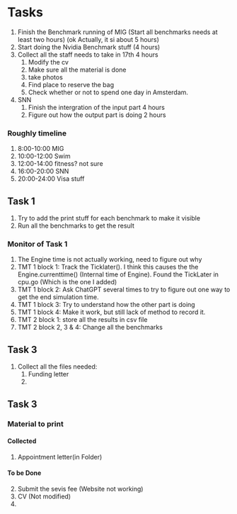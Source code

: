 # Tasks
1. Finish the Benchmark running of MIG (Start all benchmarks needs at least two hours) (ok Actually, it si about 5 hours)
2. Start doing the Nvidia Benchmark stuff (4 hours)
3. Collect all the staff needs to take in 17th 4 hours
   1. Modify the cv
   2. Make sure all the material is done
   3. take photos
   4. Find place to reserve the bag
   5. Check whether or not to spend one day in Amsterdam.
4. SNN
   1. Finish the intergration of the input part 4 hours
   2. Figure out how the output part is doing 2 hours

### Roughly timeline
1. 8:00-10:00 MIG
2. 10:00-12:00 Swim
3. 12:00-14:00 fitness? not sure
4. 16:00-20:00 SNN
5. 20:00-24:00 Visa stuff

## Task 1
1. Try to add the print stuff for each benchmark to make it visible
2. Run all the benchmarks to get the result

### Monitor of Task 1
1. The Engine time is not actually working, need to figure out why
2. TMT 1 block 1: Track the Ticklater(). I think this causes the the Engine.currenttime() (Internal time of Engine). Found the TickLater in cpu.go (Which is the one I added)
3. TMT 1 block 2: Ask ChatGPT several times to try to figure out one way to get the end simulation time.
4. TMT 1 block 3: Try to understand how the other part is doing
5. TMT 1 block 4: Make it work, but still lack of method to record it.
6. TMT 2 block 1: store all the results in csv file
7. TMT 2 block 2, 3 & 4: Change all the benchmarks

## Task 3
1. Collect all the files needed:
   1. Funding letter
   2. 




## Task 3
### Material to print
#### Collected
1. Appointment letter(in Folder)

#### To be Done
2. Submit the sevis fee (Website not working)
3. CV (Not modified)
4. 
